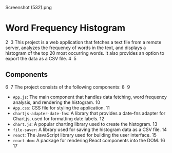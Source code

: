 Screenshot (532).png

 # Word Frequency Histogram
2
​
3
This project is a web application that fetches a text file from a remote server, analyzes the frequency of words in the text, and displays a histogram of the top 20 most occurring words. It also provides an option to export the data as a CSV file.
4
​
5
## Components
6
​
7
The project consists of the following components:
8
​
9
- `App.js`: The main component that handles data fetching, word frequency analysis, and rendering the histogram.
10
- `App.css`: CSS file for styling the application.
11
- `chartjs-adapter-date-fns`: A library that provides a date-fns adapter for Chart.js, used for formatting date labels.
12
- `chart.js`: A popular charting library used to create the histogram.
13
- `file-saver`: A library used for saving the histogram data as a CSV file.
14
- `react`: The JavaScript library used for building the user interface.
15
- `react-dom`: A package for rendering React components into the DOM.
16
​
17
​